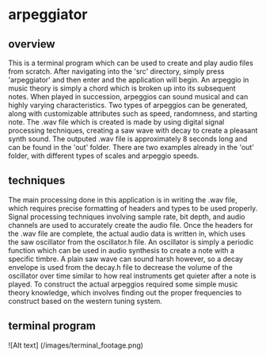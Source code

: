 # arpeggiator

## overview
This is a terminal program which can be used to create and play audio files from scratch. After navigating into the 'src' directory, simply press 'arpeggiator' and then enter and the application will begin. An arpeggio in music theory is simply a chord which is broken up into its subsequent notes. When played in succession, arpeggios can sound musical and  can highly varying characteristics. Two types of arpeggios can be generated, along with customizable attributes such as speed, randomness, and starting note. The .wav file which is created is made by using digital signal processing techniques, creating a saw wave with decay to create a pleasant synth sound. The outputed .wav file is approximately 8 seconds long and can be found in the 'out' folder. There are two examples already in the 'out' folder, with different types of scales and arpeggio speeds.

## techniques
The main processing done in this application is in writing the .wav file, which requires precise formatting of headers and types to be used properly. Signal processing techniques involving sample rate, bit depth, and audio channels are used to accurately create the audio file. Once the headers for the .wav file are complete, the actual audio data is written in, which uses the saw oscillator from the oscillator.h file. An oscillator is simply a periodic function which can be used in audio synthesis to create a note with a specific timbre. A plain saw wave can sound harsh however, so a decay envelope is used from the decay.h file to decrease the volume of the oscillator over time similar to how real instruments get quieter after a note is played. To construct the actual arpeggios required some simple music theory knowledge, which involves finding out the proper frequencies to construct based on the western tuning system.

## terminal program
![Alt text] (/images/terminal_footage.png)
